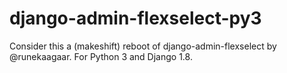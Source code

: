 # django-admin-flexselect-py3
Consider this a (makeshift) reboot of django-admin-flexselect by @runekaagaar. For Python 3 and Django 1.8.
